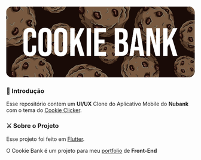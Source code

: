 ![Banner](cookiebanner.png)

### 🤗 Introdução

Esse repositório contem um **UI/UX** Clone do Aplicativo Mobile do **Nubank** com o tema do [Cookie Clicker](https://orteil.dashnet.org/cookieclicker/).

### ⚔️ Sobre o Projeto

Esse projeto foi feito em [Flutter](https://flutter.dev). <br> 

O Cookie Bank é um projeto para meu [portfolio](https://github.com/amoreira2003) de **Front-End**

